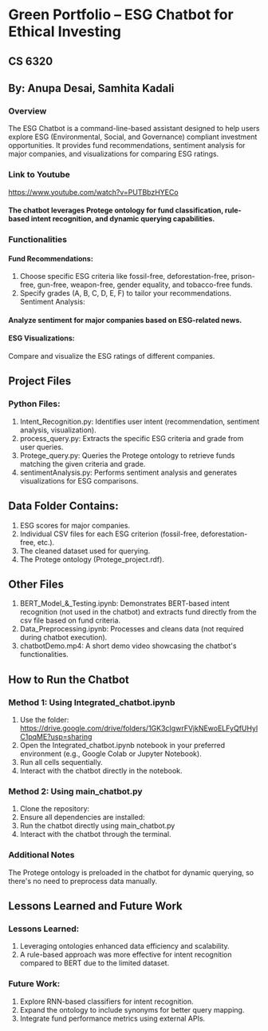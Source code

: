 # Green Portfolio – ESG Chatbot for Ethical Investing
## CS 6320
## By: Anupa Desai, Samhita Kadali
### Overview
The ESG Chatbot is a command-line-based assistant designed to help users explore ESG (Environmental, Social, and Governance) compliant investment opportunities. It provides fund recommendations, sentiment analysis for major companies, and visualizations for comparing ESG ratings.
### Link to Youtube
https://www.youtube.com/watch?v=PUTBbzHYECo
#### The chatbot leverages Protege ontology for fund classification, rule-based intent recognition, and dynamic querying capabilities.

### Functionalities
#### Fund Recommendations:

1. Choose specific ESG criteria like fossil-free, deforestation-free, prison-free, gun-free, weapon-free, gender equality, and tobacco-free funds.
2. Specify grades (A, B, C, D, E, F) to tailor your recommendations.
Sentiment Analysis:

#### Analyze sentiment for major companies based on ESG-related news.
#### ESG Visualizations:

Compare and visualize the ESG ratings of different companies.
## Project Files
### Python Files:
1. Intent_Recognition.py: Identifies user intent (recommendation, sentiment analysis, visualization).
2. process_query.py: Extracts the specific ESG criteria and grade from user queries.
3. Protege_query.py: Queries the Protege ontology to retrieve funds matching the given criteria and grade.
4. sentimentAnalysis.py: Performs sentiment analysis and generates visualizations for ESG comparisons.
## Data Folder Contains:
1. ESG scores for major companies.
2. Individual CSV files for each ESG criterion (fossil-free, deforestation-free, etc.).
3. The cleaned dataset used for querying.
4. The Protege ontology (Protege_project.rdf).
## Other Files
1. BERT_Model_&_Testing.ipynb: Demonstrates BERT-based intent recognition (not used in the chatbot) and extracts fund directly from  the csv file based on fund criteria.
2. Data_Preprocessing.ipynb: Processes and cleans data (not required during chatbot execution).
3. chatbotDemo.mp4: A short demo video showcasing the chatbot's functionalities.
## How to Run the Chatbot
### Method 1: Using Integrated_chatbot.ipynb
1. Use the folder: https://drive.google.com/drive/folders/1GK3cIgwrFVjkNEwoELFyQfUHylC1pqME?usp=sharing
2. Open the Integrated_chatbot.ipynb notebook in your preferred environment (e.g., Google Colab or Jupyter Notebook).
3. Run all cells sequentially.
4. Interact with the chatbot directly in the notebook.
### Method 2: Using main_chatbot.py
1. Clone the repository:
2. Ensure all dependencies are installed:
3. Run the chatbot directly using main_chatbot.py
4. Interact with the chatbot through the terminal.
### Additional Notes
The Protege ontology is preloaded in the chatbot for dynamic querying, so there's no need to preprocess data manually.
## Lessons Learned and Future Work
### Lessons Learned:
1. Leveraging ontologies enhanced data efficiency and scalability.
2. A rule-based approach was more effective for intent recognition compared to BERT due to the limited dataset.
### Future Work:
1. Explore RNN-based classifiers for intent recognition.
2. Expand the ontology to include synonyms for better query mapping.
3. Integrate fund performance metrics using external APIs.

